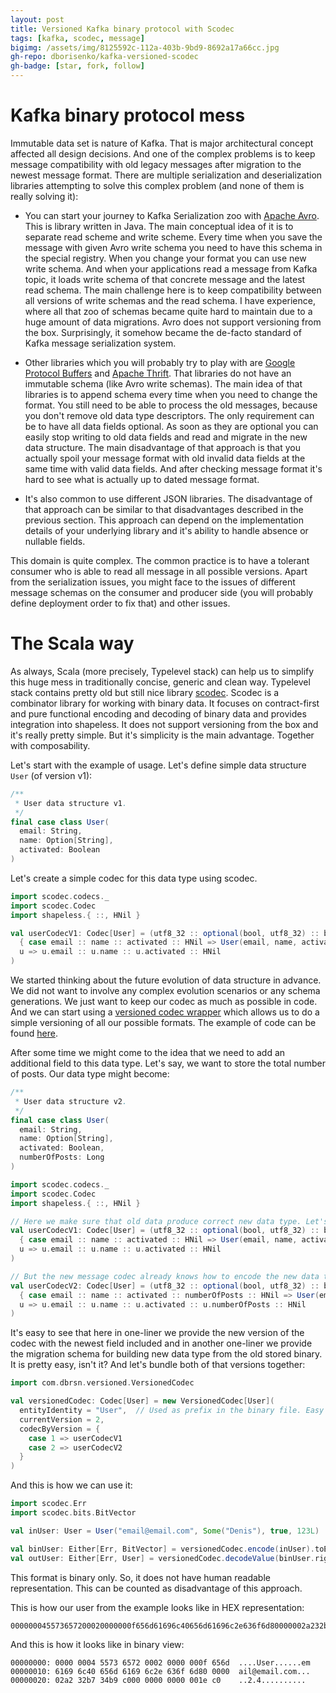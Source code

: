 ```yaml
---
layout: post
title: Versioned Kafka binary protocol with Scodec
tags: [kafka, scodec, message]
bigimg: /assets/img/8125592c-112a-403b-9bd9-8692a17a66cc.jpg
gh-repo: dborisenko/kafka-versioned-scodec
gh-badge: [star, fork, follow]
---
```


# Kafka binary protocol mess

Immutable data set is nature of Kafka. That is major architectural concept affected all design decisions. And one of the complex problems is to keep message compatibility with old legacy messages after migration to the newest message format. There are multiple serialization and deserialization libraries attempting to solve this complex problem (and none of them is really solving it):

- You can start your journey to Kafka Serialization zoo with [Apache Avro](https://avro.apache.org/). This is library written in Java. The main conceptual idea of it is to separate read scheme and write scheme. Every time when you save the message with given Avro write schema you need to have this schema in the special registry. When you change your format you can use new write schema. And when your applications read a message from Kafka topic, it loads write schema of that concrete message and the latest read schema. The main challenge here is to keep compatibility between all versions of write schemas and the read schema. I have experience, where all that zoo of schemas became quite hard to maintain due to a huge amount of data migrations. Avro does not support versioning from the box. Surprisingly, it somehow became the de-facto standard of Kafka message serialization system.

- Other libraries which you will probably try to play with are [Google Protocol Buffers](https://developers.google.com/protocol-buffers/) and [Apache Thrift](https://thrift.apache.org/). That libraries do not have an immutable schema (like Avro write schemas). The main idea of that libraries is to append schema every time when you need to change the format. You still need to be able to process the old messages, because you don't remove old data type descriptors. The only requirement can be to have all data fields optional. As soon as they are optional you can easily stop writing to old data fields and read and migrate in the new data structure. The main disadvantage of that approach is that you actually spoil your message format with old invalid data fields at the same time with valid data fields. And after checking message format it's hard to see what is actually up to dated message format.

- It's also common to use different JSON libraries. The disadvantage of that approach can be similar to that disadvantages described in the previous section. This approach can depend on the implementation details of your underlying library and it's ability to handle absence or nullable fields.

This domain is quite complex. The common practice is to have a tolerant consumer who is able to read all message in all possible versions. Apart from the serialization issues, you might face to the issues of different message schemas on the consumer and producer side (you will probably define deployment order to fix that) and other issues.

# The Scala way

As always, Scala (more precisely, Typelevel stack) can help us to simplify this huge mess in traditionally concise, generic and clean way. Typelevel stack contains pretty old but still nice library [scodec](https://github.com/scodec/scodec). Scodec is a combinator library for working with binary data. It focuses on contract-first and pure functional encoding and decoding of binary data and provides integration into shapeless. It does not support versioning from the box and it's really pretty simple. But it's simplicity is the main advantage. Together with composability.

Let's start with the example of usage. Let's define simple data structure `User` (of version v1):

```scala
/**
 * User data structure v1.
 */
final case class User(
  email: String,
  name: Option[String],
  activated: Boolean
)
```

Let's create a simple codec for this data type using scodec.

```scala
import scodec.codecs._
import scodec.Codec
import shapeless.{ ::, HNil }

val userCodecV1: Codec[User] = (utf8_32 :: optional(bool, utf8_32) :: bool).xmap(
  { case email :: name :: activated :: HNil => User(email, name, activated) },
  u => u.email :: u.name :: u.activated :: HNil
)
```

We started thinking about the future evolution of data structure in advance. We did not want to involve any complex evolution scenarios or any schema generations. We just want to keep our codec as much as possible in code. And we can start using a [versioned codec wrapper](https://github.com/dborisenko/kafka-versioned-scodec/blob/676ac520525c54f57f784d4a85c44ef7ca303e14/src/main/scala/com/dbrsn/versioned/VersionedCodec.scala) which allows us to do a simple versioning of all our possible formats. The example of code can be found [here](https://github.com/dborisenko/kafka-versioned-scodec/blob/676ac520525c54f57f784d4a85c44ef7ca303e14/src/test/scala/com/dbrsn/versioned/VersionedCodecSpec.scala).

After some time we might come to the idea that we need to add an additional field to this data type. Let's say, we want to store the total number of posts. Our data type might become:

```scala
/**
 * User data structure v2.
 */
final case class User(
  email: String,
  name: Option[String],
  activated: Boolean,
  numberOfPosts: Long
)

import scodec.codecs._
import scodec.Codec
import shapeless.{ ::, HNil }

// Here we make sure that old data produce correct new data type. Let's assume our statrtup number of posts is 0L.
val userCodecV1: Codec[User] = (utf8_32 :: optional(bool, utf8_32) :: bool).xmap(
  { case email :: name :: activated :: HNil => User(email, name, activated, 0L) },  // This is our migration schema because it produces new correct data type User.
  u => u.email :: u.name :: u.activated :: HNil
)

// But the new message codec already knows how to encode the new data type
val userCodecV2: Codec[User] = (utf8_32 :: optional(bool, utf8_32) :: bool :: int64).xmap(
  { case email :: name :: activated :: numberOfPosts :: HNil => User(email, name, activated, numberOfPosts) },
  u => u.email :: u.name :: u.activated :: u.numberOfPosts :: HNil
)
```

It's easy to see that here in one-liner we provide the new version of the codec with the newest field included and in another one-liner we provide the migration schema for building new data type from the old stored binary. It is pretty easy, isn't it? And let's bundle both of that versions together:

```scala
import com.dbrsn.versioned.VersionedCodec

val versionedCodec: Codec[User] = new VersionedCodec[User](
  entityIdentity = "User",  // Used as prefix in the binary file. Easy way to make sure that file format belongs to the given entity.
  currentVersion = 2,
  codecByVersion = {
    case 1 => userCodecV1
    case 2 => userCodecV2
  }
)
```

And this is how we can use it:

```scala
import scodec.Err
import scodec.bits.BitVector

val inUser: User = User("email@email.com", Some("Denis"), true, 123L)

val binUser: Either[Err, BitVector] = versionedCodec.encode(inUser).toEither
val outUser: Either[Err, User] = versionedCodec.decodeValue(binUser.right.get).toEither
```

This format is binary only. So, it does not have human readable representation. This can be counted as disadvantage of this approach.

This is how our user from the example looks like in HEX representation: 

```text
000000045573657200020000000f656d61696c40656d61696c2e636f6d80000002a232b734b9c00000000000001ec
```

And this is how it looks like in binary view:

```text
00000000: 0000 0004 5573 6572 0002 0000 000f 656d  ....User......em
00000010: 6169 6c40 656d 6169 6c2e 636f 6d80 0000  ail@email.com...
00000020: 02a2 32b7 34b9 c000 0000 0000 001e c0    ..2.4..........
```
